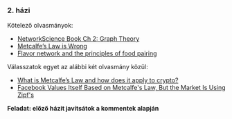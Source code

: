 ### 2. házi

Kötelező olvasmányok:
- [NetworkScience Book Ch 2: Graph Theory](http://networksciencebook.com/chapter/2)
- [Metcalfe’s Law is Wrong](https://spectrum.ieee.org/computing/networks/metcalfes-law-is-wrong)
- [Flavor network and the principles of food pairing](https://www.nature.com/articles/srep00196)

Válasszatok egyet az alábbi két olvasmány közül:
 - [What is Metcalfe’s Law and how does it apply to crypto?](https://nufi.io/what-is-metcalfes-law-and-how-does-it-apply-to-crypto/)
 - [Facebook Values Itself Based on Metcalfe's Law, But the Market Is Using Zipf's](https://www.forbes.com/sites/anthonykosner/2012/05/31/facebook-values-itself-based-on-metcalfes-law-but-the-market-is-using-zipfs/?sh=77bee15f68f5)

**Feladat: előző házit javítsátok a kommentek alapján**